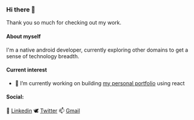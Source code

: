 ### Hi there 👋 

Thank you so much for checking out my work. 

#### About myself

I'm a native android developer, currently exploring other domains to get a sense of technology breadth.

#### Current interest
- 🔭 I’m currently working on building [my personal portfolio](https://sridhar-sp.github.io/) using react


#### Social:

💼 [Linkedin](https://www.linkedin.com/in/sridharsp/) 
🕊️ [Twitter](https://twitter.com/sridhar_s27)
📫 [Gmail](sridharthechosenone@gmail.com)





